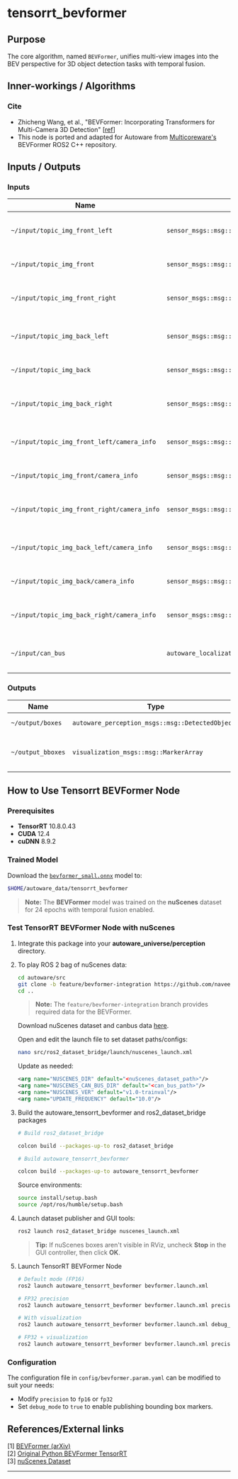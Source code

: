 # tensorrt_bevformer <!-- cspell:ignore Zhicheng, canbus, trainval, ROS2, bevformer, Multicoreware's, Bevformer -->

## Purpose

The core algorithm, named `BEVFormer`, unifies multi-view images into the BEV perspective for 3D object detection tasks with temporal fusion.

## Inner-workings / Algorithms

### Cite

- Zhicheng Wang, et al., "BEVFormer: Incorporating Transformers for Multi-Camera 3D Detection" [[ref](https://arxiv.org/abs/2203.17270)]
- This node is ported and adapted for Autoware from [Multicoreware's](https://multicorewareinc.com/) BEVFormer ROS2 C++ repository.

## Inputs / Outputs

### Inputs

| Name                                        | Type                                              | Description                         |
| ------------------------------------------- | ------------------------------------------------- | ----------------------------------- |
| `~/input/topic_img_front_left`              | `sensor_msgs::msg::Image`                         | input front_left camera image       |
| `~/input/topic_img_front`                   | `sensor_msgs::msg::Image`                         | input front camera image            |
| `~/input/topic_img_front_right`             | `sensor_msgs::msg::Image`                         | input front_right camera image      |
| `~/input/topic_img_back_left`               | `sensor_msgs::msg::Image`                         | input back_left camera image        |
| `~/input/topic_img_back`                    | `sensor_msgs::msg::Image`                         | input back camera image             |
| `~/input/topic_img_back_right`              | `sensor_msgs::msg::Image`                         | input back_right camera image       |
| `~/input/topic_img_front_left/camera_info`  | `sensor_msgs::msg::CameraInfo`                    | input front_left camera parameters  |
| `~/input/topic_img_front/camera_info`       | `sensor_msgs::msg::CameraInfo`                    | input front camera parameters       |
| `~/input/topic_img_front_right/camera_info` | `sensor_msgs::msg::CameraInfo`                    | input front_right camera parameters |
| `~/input/topic_img_back_left/camera_info`   | `sensor_msgs::msg::CameraInfo`                    | input back_left camera parameters   |
| `~/input/topic_img_back/camera_info`        | `sensor_msgs::msg::CameraInfo`                    | input back camera parameters        |
| `~/input/topic_img_back_right/camera_info`  | `sensor_msgs::msg::CameraInfo`                    | input back_right camera parameters  |
| `~/input/can_bus`                           | `autoware_localization_msgs::msg::KinematicState` | CAN bus data for ego-motion         |

### Outputs

| Name              | Type                                             | Description                                 |
| ----------------- | ------------------------------------------------ | ------------------------------------------- |
| `~/output/boxes`  | `autoware_perception_msgs::msg::DetectedObjects` | detected objects                            |
| `~/output_bboxes` | `visualization_msgs::msg::MarkerArray`           | detected objects for nuScenes visualization |

## How to Use Tensorrt BEVFormer Node

### Prerequisites

- **TensorRT** 10.8.0.43
- **CUDA** 12.4
- **cuDNN** 8.9.2

### Trained Model

Download the [`bevformer_small.onnx`](https://multicorewareinc1-my.sharepoint.com/:u:/g/personal/naveen_sathiyaseelan_multicorewareinc_com/ERQSpS-BoAZGh4R4zNZhITcB58aqDW_tu9aKHLpit6aLAg?e=IZ5nZN) model to:

```bash
$HOME/autoware_data/tensorrt_bevformer
```

> **Note:** The **BEVFormer** model was trained on the **nuScenes** dataset for 24 epochs with temporal fusion enabled.

### Test TensorRT BEVFormer Node with nuScenes

1. Integrate this package into your **autoware_universe/perception** directory.

2. To play ROS 2 bag of nuScenes data:

   ```bash
   cd autoware/src
   git clone -b feature/bevformer-integration https://github.com/naveen-mcw/ros2_dataset_bridge.git
   cd ..
   ```

   > **Note:** The `feature/bevformer-integration` branch provides required data for the BEVFormer.

   Download nuScenes dataset and canbus data [here](https://www.nuscenes.org/nuscenes#).

   Open and edit the launch file to set dataset paths/configs:

   ```bash
   nano src/ros2_dataset_bridge/launch/nuscenes_launch.xml
   ```

   Update as needed:

   ```xml
   <arg name="NUSCENES_DIR" default="<nuScenes_dataset_path>"/>
   <arg name="NUSCENES_CAN_BUS_DIR" default="<can_bus_path>"/>
   <arg name="NUSCENES_VER" default="v1.0-trainval"/>
   <arg name="UPDATE_FREQUENCY" default="10.0"/>
   ```

3. Build the autoware_tensorrt_bevformer and ros2_dataset_bridge packages

   ```bash
   # Build ros2_dataset_bridge

   colcon build --packages-up-to ros2_dataset_bridge

   # Build autoware_tensorrt_bevformer

   colcon build --packages-up-to autoware_tensorrt_bevformer

   ```

   Source environments:

   ```bash
   source install/setup.bash
   source /opt/ros/humble/setup.bash
   ```

4. Launch dataset publisher and GUI tools:

   ```bash
   ros2 launch ros2_dataset_bridge nuscenes_launch.xml
   ```

   > **Tip:** If nuScenes boxes aren't visible in RViz, uncheck **Stop** in the GUI controller, then click **OK**.

5. Launch TensorRT BEVFormer Node

   ```bash
   # Default mode (FP16)
   ros2 launch autoware_tensorrt_bevformer bevformer.launch.xml

   # FP32 precision
   ros2 launch autoware_tensorrt_bevformer bevformer.launch.xml precision:=fp32

   # With visualization
   ros2 launch autoware_tensorrt_bevformer bevformer.launch.xml debug_mode:=true

   # FP32 + visualization
   ros2 launch autoware_tensorrt_bevformer bevformer.launch.xml precision:=fp32 debug_mode:=true
   ```

### Configuration

The configuration file in `config/bevformer.param.yaml` can be modified to suit your needs:

- Modify `precision` to `fp16` or `fp32`
- Set `debug_mode` to `true` to enable publishing bounding box markers.

## References/External links

[1] [BEVFormer (arXiv)](https://arxiv.org/abs/2203.17270)  
[2] [Original Python BEVFormer TensorRT](https://github.com/DerryHub/BEVFormer_tensorrt.git)  
[3] [nuScenes Dataset](https://www.nuscenes.org/)

---
